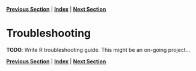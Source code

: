 **[Previous Section](review_quiz.md)** | **[Index](../../README.md)** | **[Next Section](../data_preparation/index.md)**

Troubleshooting
======

**TODO**: Write R troubleshooting guide. This might be an on-going project...

**[Previous Section](review_quiz.md)** | **[Index](../../README.md)** | **[Next Section](../data_preparation/index.md)**
